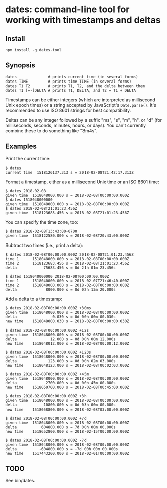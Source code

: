# dates: command-line tool for working with timestamps and deltas

## Install

    npm install -g dates-tool


## Synopsis

    dates              # prints current time (in several forms)
    dates TIME         # prints time TIME (in several forms)
    dates T1 T2        # prints T1, T2, and the delta between them
    dates T1 [+-]DELTA # prints T1, DELTA, and T2 = T1 + DELTA

Timestamps can be either integers (which are interpreted as millisecond Unix
epoch times) or a string accepted by JavaScript's `Date.parse()`.  It's
recommended to use ISO 8601 strings for best compatibility.

Deltas can be any integer followed by a suffix "ms", "s", "m", "h", or "d" (for
milliseconds, seconds, minutes, hours, or days).  You can't currently combine
these to do something like "3m4s".


## Examples

Print the current time:

    $ dates
    current time  1518126137.313 s = 2018-02-08T21:42:17.313Z

Format a timestamp, either as a millisecond Unix time or an ISO 8601 time:

    $ dates 2018-02-08
    given time  1518048000.000 s = 2018-02-08T00:00:00.000Z
    $ dates 1518048000000
    given time  1518048000.000 s = 2018-02-08T00:00:00.000Z
    $ dates 2018-02-08T21:01:23.456Z
    given time  1518123683.456 s = 2018-02-08T21:01:23.456Z

You can specify the time zone, too:

    $ dates 2018-02-08T13:43:00-0700
    given time  1518122580.000 s = 2018-02-08T20:43:00.000Z

Subtract two times (i.e., print a delta):

    $ dates 2018-02-08T00:00:00.000Z 2018-02-08T21:01:23.456Z
    time 1      1518048000.000 s = 2018-02-08T00:00:00.000Z
    time 2      1518123683.456 s = 2018-02-08T21:01:23.456Z
    delta            75683.456 s = 0d 21h 01m 23.456s

    $ dates 1518040000000 2018-02-08T00:00:00.000Z
    time 1      1518040000.000 s = 2018-02-07T21:46:40.000Z
    time 2      1518048000.000 s = 2018-02-08T00:00:00.000Z
    delta             8000.000 s = 0d 02h 13m 20.000s

Add a delta to a timestamp:

    $ dates 2018-02-08T00:00:00.000Z +30ms
    given time  1518048000.000 s = 2018-02-08T00:00:00.000Z
    delta                0.030 s = 0d 00h 00m 00.030s
    new time    1518048000.030 s = 2018-02-08T00:00:00.030Z

    $ dates 2018-02-08T00:00:00.000Z +12s
    given time  1518048000.000 s = 2018-02-08T00:00:00.000Z
    delta               12.000 s = 0d 00h 00m 12.000s
    new time    1518048012.000 s = 2018-02-08T00:00:12.000Z

    $ dates 2018-02-08T00:00:00.000Z +123s
    given time  1518048000.000 s = 2018-02-08T00:00:00.000Z
    delta              123.000 s = 0d 00h 02m 03.000s
    new time    1518048123.000 s = 2018-02-08T00:02:03.000Z

    $ dates 2018-02-08T00:00:00.000Z +45m
    given time  1518048000.000 s = 2018-02-08T00:00:00.000Z
    delta             2700.000 s = 0d 00h 45m 00.000s
    new time    1518050700.000 s = 2018-02-08T00:45:00.000Z

    $ dates 2018-02-08T00:00:00.000Z +3h
    given time  1518048000.000 s = 2018-02-08T00:00:00.000Z
    delta            10800.000 s = 0d 03h 00m 00.000s
    new time    1518058800.000 s = 2018-02-08T03:00:00.000Z

    $ dates 2018-02-08T00:00:00.000Z +7d
    given time  1518048000.000 s = 2018-02-08T00:00:00.000Z
    delta           604800.000 s = 7d 00h 00m 00.000s
    new time    1518652800.000 s = 2018-02-15T00:00:00.000Z

    $ dates 2018-02-08T00:00:00.000Z -7d
    given time  1518048000.000 s = 2018-02-08T00:00:00.000Z
    delta          -604800.000 s = -7d 00h 00m 00.000s
    new time    1517443200.000 s = 2018-02-01T00:00:00.000Z


## TODO

See bin/dates.
